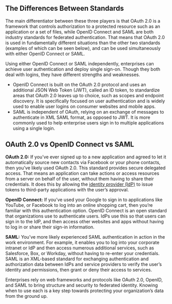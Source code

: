 
## The Differences Between Standards

The main differentiator between these three players is that OAuth 2.0 is a framework that controls authorization to a protected resource such as an application or a set of files, while OpenID Connect and SAML are both industry standards for federated authentication. That means that OAuth 2.0 is used in fundamentally different situations than the other two standards (examples of which can be seen below), and can be used simultaneously with either OpenID Connect or SAML.

Using either OpenID Connect or SAML independently, enterprises can achieve user authentication and deploy single sign-on. Though they both deal with logins, they have different strengths and weaknesses.

-   OpenID Connect is built on the OAuth 2.0 protocol and uses an additional JSON Web Token (JWT), called an ID token, to standardize areas that OAuth 2.0 leaves up to choice, such as scopes and endpoint discovery. It is specifically focused on user authentication and is widely used to enable user logins on consumer websites and mobile apps.
-   SAML is independent of OAuth, relying on an exchange of messages to authenticate in XML SAML format, as opposed to JWT. It is more commonly used to help enterprise users sign in to multiple applications using a single login.

## OAuth 2.0 vs OpenID Connect vs SAML

**OAuth 2.0:** If you’ve ever signed up to a new application and agreed to let it automatically source new contacts via Facebook or your phone contacts, then you’ve likely used OAuth 2.0. This standard provides secure delegated access. That means an application can take actions or access resources from a server on behalf of the user, without them having to share their credentials. It does this by allowing the [identity provider (IdP)](https://www.okta.com/identity-101/why-your-company-needs-an-identity-provider/) to issue tokens to third-party applications with the user’s approval.

**OpenID Connect:** If you’ve used your Google to sign in to applications like YouTube, or Facebook to log into an online shopping cart, then you’re familiar with this authentication option. OpenID Connect is an open standard that organizations use to authenticate users. IdPs use this so that users can sign in to the IdP, and then access other websites and apps without having to log in or share their sign-in information.

**SAML:** You’ve more likely experienced SAML authentication in action in the work environment. For example, it enables you to log into your corporate intranet or IdP and then access numerous additional services, such as Salesforce, Box, or Workday, without having to re-enter your credentials. SAML is an XML-based standard for exchanging authentication and authorization data between IdPs and service providers to verify the user’s identity and permissions, then grant or deny their access to services.

Enterprises rely on web frameworks and protocols like OAuth 2.0, OpenID, and SAML to bring structure and security to federated identity. Knowing when to use each is a key step towards protecting your organization’s data from the ground up.
